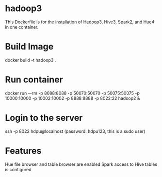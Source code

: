 # hadoop3
This Dockerfile is for the installation of Hadoop3, Hive3, Spark2, and Hue4 in one container.


Build Image
===========
docker build -t hadoop3 .

Run container
=============
docker run --rm -p 8088:8088 -p 50070:50070 -p 50075:50075 -p 10000:10000 -p 10002:10002 -p 8888:8888 -p 8022:22 hadoop2 &

Login to the server
=============
ssh -p 8022 hdpu@localhost (password: hdpu123, this is a sudo user)

Features
=============
Hue file browser and table browser are enabled
Spark access to Hive tables is configured

